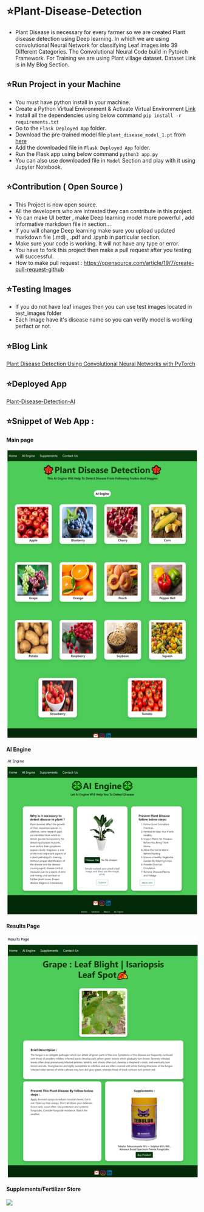 # ⭐Plant-Disease-Detection
* Plant Disease is necessary for every farmer so we are created Plant disease detection using Deep learning. In which we are using convolutional Neural Network for classifying Leaf images into 39 Different Categories. The Convolutional Neural Code build in Pytorch Framework. For Training we are using Plant village dataset. Dataset Link is in My Blog Section.

## ⭐Run Project in your Machine
* You must have python install in your machine.
* Create a Python Virtual Environment & Activate Virtual Environment [Link](https://docs.python.org/3/tutorial/venv.html)
* Install all the dependencies using below command
    `pip install -r requirements.txt`
* Go to the `Flask Deployed App` folder.
* Download the pre-trained model file `plant_disease_model_1.pt` from [here](https://drive.google.com/drive/folders/1ewJWAiduGuld_9oGSrTuLumg9y62qS6A?usp=share_link)
* Add the downloaded file in `Flask Deployed App` folder.
* Run the Flask app using below command `python3 app.py`
* You can also use downloaded file in `Model` Section and play with it using Jupyter Notebook.

## ⭐Contribution ( Open Source )
* This Project is now open source.
* All the developers who are intrested they can contribute in this project.
* Yo can make UI better , make Deep learning model more powerful , add informative markdown file in section...
* If you will change Deep learning make sure you upload updated markdown file (.md) , .pdf and .ipynb in particular section.
* Make sure your code is working. It will not have any type or error.
* You have to fork this project then make a pull request after you testing will successful.
* How to make pull request : https://opensource.com/article/19/7/create-pull-request-github


## ⭐Testing Images

* If you do not have leaf images then you can use test images located in test_images folder
* Each Image have it's disease name so you can verify model is working perfact or not.

## ⭐Blog Link
<a href="https://medium.com/analytics-vidhya/plant-disease-detection-using-convolutional-neural-networks-and-pytorch-87c00c54c88f" target = "_blank">Plant Disease Detection Using Convolutional Neural Networks with PyTorch</a><br>

## ⭐Deployed App
<a href="https://plant-disease-detection-ai.herokuapp.com/" target = "_blank">Plant-Disease-Detection-AI</a><br>


## ⭐Snippet of Web App :
#### Main page
<img src = "demo_images/img1.png" > <br>
#### AI Engine 
<img src = "demo_images/img2.png"> <br>
#### Results Page 
<img src = "demo_images/img3.png"> <br>
#### Supplements/Fertilizer  Store
<img src = "demo_images/img4.JPG"> <br>

